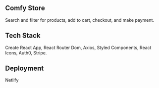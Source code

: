 ## Comfy Store

Search and filter for products, add to cart, checkout, and make payment.


## Tech Stack

Create React App, React Router Dom, Axios, Styled Components, React Icons, Auth0, Stripe.


## Deployment

Netlify 
